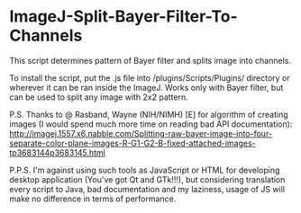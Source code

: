# ImageJ-Split-Bayer-Filter-To-Channels
This script determines pattern of Bayer filter and splits image into channels.

To install the script, put the .js file into /plugins/Scripts/Plugins/ directory or wherever it can be ran inside the ImageJ.
Works only with Bayer filter, but can be used to split any image with 2x2 pattern.

P.S. Thanks to @ Rasband, Wayne (NIH/NIMH) [E] for algorithm of creating images (I would spend much more time on reading bad API documentation):
http://imagej.1557.x6.nabble.com/Splitting-raw-bayer-image-into-four-separate-color-plane-images-R-G1-G2-B-fixed-attached-images-tp3683144p3683145.html

P.P.S. I'm against using such tools as JavaScript or HTML for developing desktop application (You've got Qt and GTk!!!), but considering translation every script to Java, bad documentation and my laziness, usage of JS will make no difference in terms of performance.
